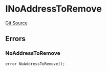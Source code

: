 # INoAddressToRemove
[Git Source](https://github.com/thrackle-io/tron/blob/67919752074a6ad99319926c762bce79963a8aa4/src/common/IErrors.sol)


## Errors
### NoAddressToRemove

```solidity
error NoAddressToRemove();
```

